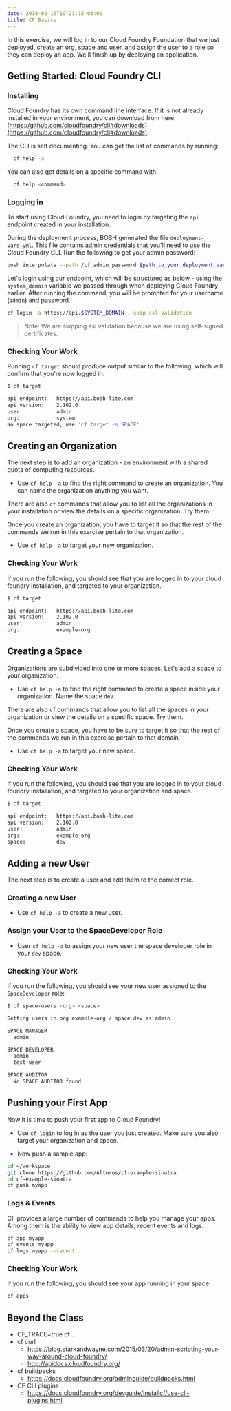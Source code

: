 ```yaml
---
date: 2018-02-16T19:21:15-03:00
title: CF Basics
---
```


In this exercise, we will log in to our Cloud Foundry Foundation that we just deployed, create an org, space and user, and assign the user to a role so they can deploy an app.  We'll finish up by deploying an application.


## Getting Started: Cloud Foundry CLI

### Installing

Cloud Foundry has its own command line interface. If it is not already installed in your environment, you can download from here. [https://github.com/cloudfoundry/cli#downloads](https://github.com/cloudfoundry/cli#downloads).

The CLI is self documenting. You can get the list of commands by running:

```sh
  cf help -a
```

You can also get details on a specific command with:

```sh
  cf help <command>
```

### Logging in

To start using Cloud Foundry, you need to login by targeting the `api` endpoint created in your installation.

During the deployment process, BOSH generated the file `deployment-vars.yml`. This file contains admin credentials that you'll need to use the Cloud Foundry CLI. Run the following to get your admin password:

```sh
bosh interpolate --path /cf_admin_password $path_to_your_deployment_vars_yml_file
```

Let's login using our endpoint, which will be structured as below - using the `system_domain` variable we passed through when deploying Cloud Foundry earlier. After running the command, you will be prompted for your username (`admin`) and password.

```sh
cf login -a https://api.$SYSTEM_DOMAIN --skip-ssl-validation
```

> Note: We are skipping ssl validation because we are using self-signed certificates.

### Checking Your Work

Running `cf target` should produce output similar to the following, which will confirm that you're now logged in:

```sh
$ cf target

api endpoint:   https://api.bosh-lite.com
api version:    2.102.0
user:           admin
org:            system
No space targeted, use 'cf target -s SPACE'
```

## Creating an Organization

The next step is to add an organization - an environment with a shared quota of computing resources.

* Use `cf help -a` to find the right command to create an organization.  You can name the organization anything you want.

There are also `cf` commands that allow you to list all the organizations in your installation or view the details on a specific organization.  Try them.

Once you create an organization, you have to target it so that the rest of the commands we run in this exercise pertain to that organization.

* Use `cf help -a` to target your new organization.

### Checking Your Work

If you run the following, you should see that you are logged in to your cloud foundry installation, and targeted to your organization.

```sh
$ cf target

api endpoint:   https://api.bosh-lite.com
api version:    2.102.0
user:           admin
org:            example-org
```

## Creating a Space

Organizations are subdivided into one or more spaces. Let's add a space to your organization.

* Use `cf help -a` to find the right command to create a space inside your organization.  Name the space `dev`.

There are also `cf` commands that allow you to list all the spaces in your organization or view the details on a specific space.  Try them.

Once you create a space, you have to be sure to target it so that the rest of the commands we run in this exercise pertain to that domain.

* Use `cf help -a` to target your new space.

### Checking Your Work

If you run the following, you should see that you are logged in to your cloud foundry installation, and targeted to your organization and space.

```sh
$ cf target

api endpoint:   https://api.bosh-lite.com
api version:    2.102.0
user:           admin
org:            example-org
space:          dev
```

## Adding a new User

The next step is to create a user and add them to the correct role.

### Creating a new User

* Use `cf help -a` to create a new user.

### Assign your User to the SpaceDeveloper Role

* User `cf help -a` to assign your new user the space developer role in your `dev` space.

### Checking Your Work

If you run the following, you should see your new user assigned to the `SpaceDeveloper` role:

```sh
$ cf space-users <org> <space>

Getting users in org example-org / space dev as admin

SPACE MANAGER
  admin

SPACE DEVELOPER
  admin
  test-user

SPACE AUDITOR
  No SPACE AUDITOR found
```

## Pushing your First App

Now it is time to push your first app to Cloud Foundry!

* Use `cf login` to log in as the user you just created.  Make sure you also target your organization and space.

* Now push a sample app:

```bash
cd ~/workspace
git clone https://github.com/Altoros/cf-example-sinatra
cd cf-example-sinatra
cf push myapp
```

### Logs & Events

CF provides a large number of commands to help you manage your apps.  Among them is the ability to view app details, recent events and logs.

```sh
cf app myapp
cf events myapp
cf logs myapp --recent
```

### Checking Your Work

If you run the following, you should see your app running in your space:

```sh
cf apps
```

## Beyond the Class

* CF_TRACE=true cf ...
* cf curl
   * https://blog.starkandwayne.com/2015/03/20/admin-scripting-your-way-around-cloud-foundry/
   * http://apidocs.cloudfoundry.org/
* cf buildpacks
   * https://docs.cloudfoundry.org/adminguide/buildpacks.html
* CF CLI plugins
   * https://docs.cloudfoundry.org/devguide/installcf/use-cli-plugins.html
